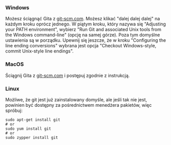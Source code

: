 ### Windows

Możesz ściągnąć Gita z [git-scm.com](http://git-scm.com/). Możesz klikać "dalej dalej dalej" na każdym kroku oprócz jednego. W piątym kroku, który nazywa się "Adjusting your PATH environment", wybierz "Run Git and associated Unix tools from the Windows command-line" (opcję na samej górze). Poza tym domyślne ustawienia są w porządku. Upewnij się jeszcze, że w kroku "Configuring the line ending conversions" wybrana jest opcja "Checkout Windows-style, commit Unix-style line endings".

### MacOS

Ściągnij Gita z [git-scm.com](http://git-scm.com/) i postępuj zgodnie z instrukcją.

### Linux

Możliwe, że git jest już zainstalowany domyśle, ale jeśli tak nie jest, powinien być dostępny za pośrednictwem menedżera pakietów, więc spróbuj:

    sudo apt-get install git
    # or
    sudo yum install git
    # or
    sudo zypper install git
